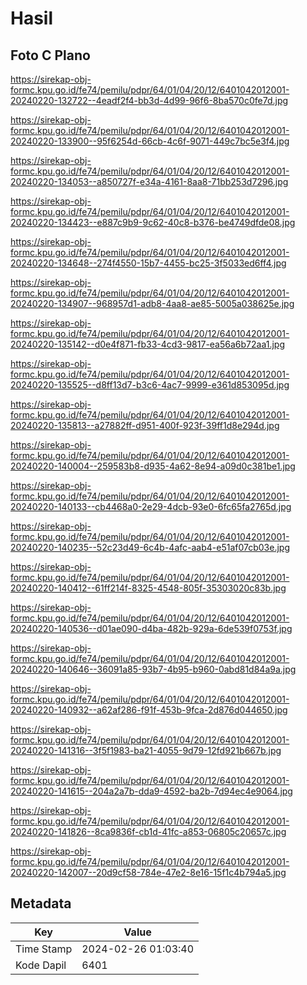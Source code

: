 # Hasil

## Foto C Plano

https://sirekap-obj-formc.kpu.go.id/fe74/pemilu/pdpr/64/01/04/20/12/6401042012001-20240220-132722--4eadf2f4-bb3d-4d99-96f6-8ba570c0fe7d.jpg

https://sirekap-obj-formc.kpu.go.id/fe74/pemilu/pdpr/64/01/04/20/12/6401042012001-20240220-133900--95f6254d-66cb-4c6f-9071-449c7bc5e3f4.jpg

https://sirekap-obj-formc.kpu.go.id/fe74/pemilu/pdpr/64/01/04/20/12/6401042012001-20240220-134053--a850727f-e34a-4161-8aa8-71bb253d7296.jpg

https://sirekap-obj-formc.kpu.go.id/fe74/pemilu/pdpr/64/01/04/20/12/6401042012001-20240220-134423--e887c9b9-9c62-40c8-b376-be4749dfde08.jpg

https://sirekap-obj-formc.kpu.go.id/fe74/pemilu/pdpr/64/01/04/20/12/6401042012001-20240220-134648--274f4550-15b7-4455-bc25-3f5033ed6ff4.jpg

https://sirekap-obj-formc.kpu.go.id/fe74/pemilu/pdpr/64/01/04/20/12/6401042012001-20240220-134907--968957d1-adb8-4aa8-ae85-5005a038625e.jpg

https://sirekap-obj-formc.kpu.go.id/fe74/pemilu/pdpr/64/01/04/20/12/6401042012001-20240220-135142--d0e4f871-fb33-4cd3-9817-ea56a6b72aa1.jpg

https://sirekap-obj-formc.kpu.go.id/fe74/pemilu/pdpr/64/01/04/20/12/6401042012001-20240220-135525--d8ff13d7-b3c6-4ac7-9999-e361d853095d.jpg

https://sirekap-obj-formc.kpu.go.id/fe74/pemilu/pdpr/64/01/04/20/12/6401042012001-20240220-135813--a27882ff-d951-400f-923f-39ff1d8e294d.jpg

https://sirekap-obj-formc.kpu.go.id/fe74/pemilu/pdpr/64/01/04/20/12/6401042012001-20240220-140004--259583b8-d935-4a62-8e94-a09d0c381be1.jpg

https://sirekap-obj-formc.kpu.go.id/fe74/pemilu/pdpr/64/01/04/20/12/6401042012001-20240220-140133--cb4468a0-2e29-4dcb-93e0-6fc65fa2765d.jpg

https://sirekap-obj-formc.kpu.go.id/fe74/pemilu/pdpr/64/01/04/20/12/6401042012001-20240220-140235--52c23d49-6c4b-4afc-aab4-e51af07cb03e.jpg

https://sirekap-obj-formc.kpu.go.id/fe74/pemilu/pdpr/64/01/04/20/12/6401042012001-20240220-140412--61ff214f-8325-4548-805f-35303020c83b.jpg

https://sirekap-obj-formc.kpu.go.id/fe74/pemilu/pdpr/64/01/04/20/12/6401042012001-20240220-140536--d01ae090-d4ba-482b-929a-6de539f0753f.jpg

https://sirekap-obj-formc.kpu.go.id/fe74/pemilu/pdpr/64/01/04/20/12/6401042012001-20240220-140646--36091a85-93b7-4b95-b960-0abd81d84a9a.jpg

https://sirekap-obj-formc.kpu.go.id/fe74/pemilu/pdpr/64/01/04/20/12/6401042012001-20240220-140932--a62af286-f91f-453b-9fca-2d876d044650.jpg

https://sirekap-obj-formc.kpu.go.id/fe74/pemilu/pdpr/64/01/04/20/12/6401042012001-20240220-141316--3f5f1983-ba21-4055-9d79-12fd921b667b.jpg

https://sirekap-obj-formc.kpu.go.id/fe74/pemilu/pdpr/64/01/04/20/12/6401042012001-20240220-141615--204a2a7b-dda9-4592-ba2b-7d94ec4e9064.jpg

https://sirekap-obj-formc.kpu.go.id/fe74/pemilu/pdpr/64/01/04/20/12/6401042012001-20240220-141826--8ca9836f-cb1d-41fc-a853-06805c20657c.jpg

https://sirekap-obj-formc.kpu.go.id/fe74/pemilu/pdpr/64/01/04/20/12/6401042012001-20240220-142007--20d9cf58-784e-47e2-8e16-15f1c4b794a5.jpg


## Metadata

| Key        | Value               |
| ---------- | ------------------- |
| Time Stamp | 2024-02-26 01:03:40 |
| Kode Dapil | 6401                |



